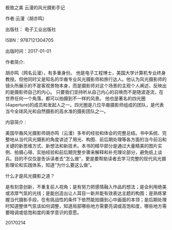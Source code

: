极致之美 云漫的风光摄影手记

作者:云漫（胡亦鸣）

出版社： 电子工业出版社

ISBN：9787121304705

出版时间：2017-01-01

作者简介:

胡亦鸣（网名云漫），有多重身份。 他是电子工程博士，美国大学计算机专业终身教授。但他同时又是知名的华裔专业风光摄影师和旅行达人。他认为风光摄影师的镜头所展示的不是客观景物本身，而是摄影师对这个场景的主观个人阐述，反映出的是摄影师自己的内心。 只要我们坚持听从自己内心的召唤而不是随波逐流，在世界任何一个角落，都可以拍摄到不一样的风景。
他也是著名的四光圈(4aperture)的成员和发起人之一。四光圈是八位华裔摄影师组成的团队，是代表当今全球风光和自然摄影的高水准的摄影团队之一。

内容简介 :

美国华裔风光摄影师胡亦鸣（云漫）多年的经验和体会的完整总结。书中系统、完整地从当代风光摄影的角度讲述了用光、构图、前后期处理等各方面的当今前沿和关键的新思维方式、新想法和新技术。本书的精华部分是通过大量精美的图片实例、拍摄心得、实拍经验和前后期完整步骤来解释和补充理论部分，避免纸上谈兵。目的不仅仅是告诉读者去“怎么做”，更是要帮助读者去学习完整的现代风光摄影理论和实践体系，知道“为什么要这么做”。

什么才是风光摄影之道？

是有刻意创新，不重复前人视角；是有努力把感情融入作品的想法；是会利用绝美或浓厚气氛的光线；是能创造出让人耳目一新并能有效表达主题的构图；是熟练掌握当代摄影手段，在有挑战性的条件下依然能拍摄到心中画面的本领；是后期处理时知道整体气氛该如何调整，知道局部哪些地方需要亮调或高饱和度，哪些地方需要暗调或低饱和度的美学意识的意愿。

20170214
